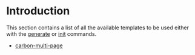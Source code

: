 # Introduction

This section contains a list of all the available templates to be used either with the [generate](/cli/command-generate) or [init](/cli/command-init) commands.

- [carbon-multi-page](/templates/carbon-multi-page)
